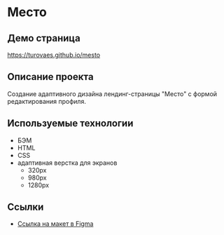# Место

## Демо страница
https://turovaes.github.io/mesto

## Описание проекта
Cоздание адаптивного дизайна лендинг-страницы "Место" с формой редактирования профиля.

## Используемые технологии
- БЭМ
- HTML
- CSS
- адаптивная верстка для экранов
  - 320px
  - 980px
  - 1280px

## Ссылки
- [Ссылка на макет в Figma](https://www.figma.com/file/2cn9N9jSkmxD84oJik7xL7/JavaScript.-Sprint-4?type=design&node-id=28212-269&t=wbF4NakrnEf4csHj-0)